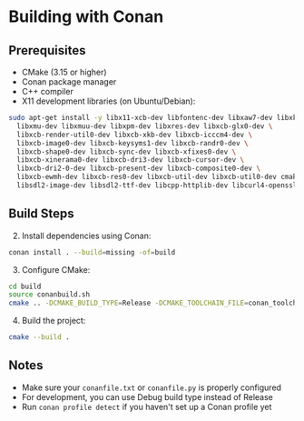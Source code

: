 # Building with Conan

## Prerequisites
- CMake (3.15 or higher)
- Conan package manager
- C++ compiler
- X11 development libraries (on Ubuntu/Debian):
```bash
sudo apt-get install -y libx11-xcb-dev libfontenc-dev libxaw7-dev libxkbfile-dev \
  libxmu-dev libxmuu-dev libxpm-dev libxres-dev libxcb-glx0-dev \
  libxcb-render-util0-dev libxcb-xkb-dev libxcb-icccm4-dev \
  libxcb-image0-dev libxcb-keysyms1-dev libxcb-randr0-dev \
  libxcb-shape0-dev libxcb-sync-dev libxcb-xfixes0-dev \
  libxcb-xinerama0-dev libxcb-dri3-dev libxcb-cursor-dev \
  libxcb-dri2-0-dev libxcb-present-dev libxcb-composite0-dev \
  libxcb-ewmh-dev libxcb-res0-dev libxcb-util-dev libxcb-util0-dev cmake \
  libsdl2-image-dev libsdl2-ttf-dev libcpp-httplib-dev libcurl4-openssl-dev
```

## Build Steps

2. Install dependencies using Conan:
```bash
conan install . --build=missing -of=build
```

3. Configure CMake:
```bash
cd build
source conanbuild.sh 
cmake .. -DCMAKE_BUILD_TYPE=Release -DCMAKE_TOOLCHAIN_FILE=conan_toolchain.cmake
```

4. Build the project:
```bash
cmake --build .
```

## Notes
- Make sure your `conanfile.txt` or `conanfile.py` is properly configured
- For development, you can use Debug build type instead of Release
- Run `conan profile detect` if you haven't set up a Conan profile yet